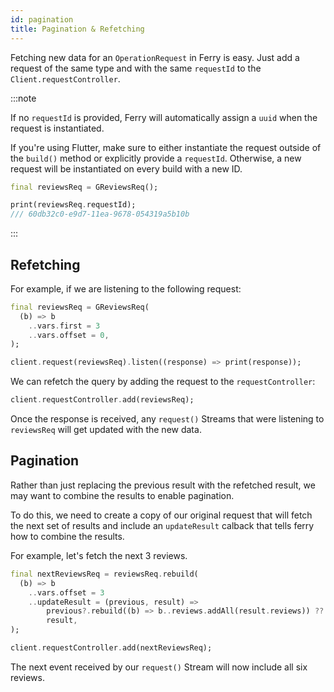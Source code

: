 ```yaml
---
id: pagination
title: Pagination & Refetching
---
```


Fetching new data for an `OperationRequest` in Ferry is easy. Just add a request of the same type and with the same `requestId` to the `Client.requestController`.

:::note

If no `requestId` is provided, Ferry will automatically assign a `uuid` when the request is instantiated.

If you're using Flutter, make sure to either instantiate the request outside of the `build()` method or explicitly provide a `requestId`. Otherwise, a new request will be instantiated on every build with a new ID.

```dart
final reviewsReq = GReviewsReq();

print(reviewsReq.requestId);
/// 60db32c0-e9d7-11ea-9678-054319a5b10b
```

:::

## Refetching

For example, if we are listening to the following request:

```dart
final reviewsReq = GReviewsReq(
  (b) => b
    ..vars.first = 3
    ..vars.offset = 0,
);

client.request(reviewsReq).listen((response) => print(response));
```

We can refetch the query by adding the request to the `requestController`:

```dart
client.requestController.add(reviewsReq);
```

Once the response is received, any `request()` Streams that were listening to `reviewsReq` will get updated with the new data.

## Pagination

Rather than just replacing the previous result with the refetched result, we may want to combine the results to enable pagination.

To do this, we need to create a copy of our original request that will fetch the next set of results and include an `updateResult` calback that tells ferry how to combine the results.

For example, let's fetch the next 3 reviews.

```dart
final nextReviewsReq = reviewsReq.rebuild(
  (b) => b
    ..vars.offset = 3
    ..updateResult = (previous, result) =>
        previous?.rebuild((b) => b..reviews.addAll(result.reviews)) ??
        result,
);

client.requestController.add(nextReviewsReq);
```

The next event received by our `request()` Stream will now include all six reviews.

